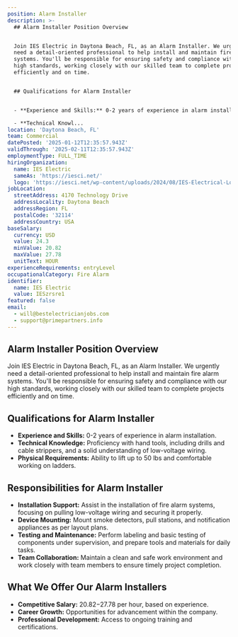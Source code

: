 ```yaml
---
position: Alarm Installer
description: >-
  ## Alarm Installer Position Overview


  Join IES Electric in Daytona Beach, FL, as an Alarm Installer. We urgently
  need a detail-oriented professional to help install and maintain fire alarm
  systems. You'll be responsible for ensuring safety and compliance with our
  high standards, working closely with our skilled team to complete projects
  efficiently and on time.


  ## Qualifications for Alarm Installer


  - **Experience and Skills:** 0-2 years of experience in alarm installation. 

  - **Technical Knowl...
location: 'Daytona Beach, FL'
team: Commercial
datePosted: '2025-01-12T12:35:57.943Z'
validThrough: '2025-02-11T12:35:57.943Z'
employmentType: FULL_TIME
hiringOrganization:
  name: IES Electric
  sameAs: 'https://iesci.net/'
  logo: 'https://iesci.net/wp-content/uploads/2024/08/IES-Electrical-Logo-color.png'
jobLocation:
  streetAddress: 4170 Technology Drive
  addressLocality: Daytona Beach
  addressRegion: FL
  postalCode: '32114'
  addressCountry: USA
baseSalary:
  currency: USD
  value: 24.3
  minValue: 20.82
  maxValue: 27.78
  unitText: HOUR
experienceRequirements: entryLevel
occupationalCategory: Fire Alarm
identifier:
  name: IES Electric
  value: IESzrsre1
featured: false
email:
  - will@bestelectricianjobs.com
  - support@primepartners.info
---
```




## Alarm Installer Position Overview

Join IES Electric in Daytona Beach, FL, as an Alarm Installer. We urgently need a detail-oriented professional to help install and maintain fire alarm systems. You'll be responsible for ensuring safety and compliance with our high standards, working closely with our skilled team to complete projects efficiently and on time.

## Qualifications for Alarm Installer

- **Experience and Skills:** 0-2 years of experience in alarm installation. 
- **Technical Knowledge:** Proficiency with hand tools, including drills and cable strippers, and a solid understanding of low-voltage wiring.
- **Physical Requirements:** Ability to lift up to 50 lbs and comfortable working on ladders.

## Responsibilities for Alarm Installer

- **Installation Support:** Assist in the installation of fire alarm systems, focusing on pulling low-voltage wiring and securing it properly.
- **Device Mounting:** Mount smoke detectors, pull stations, and notification appliances as per layout plans.
- **Testing and Maintenance:** Perform labeling and basic testing of components under supervision, and prepare tools and materials for daily tasks.
- **Team Collaboration:** Maintain a clean and safe work environment and work closely with team members to ensure timely project completion.

## What We Offer Our Alarm Installers

- **Competitive Salary:** $20.82-$27.78 per hour, based on experience.
- **Career Growth:** Opportunities for advancement within the company.
- **Professional Development:** Access to ongoing training and certifications.